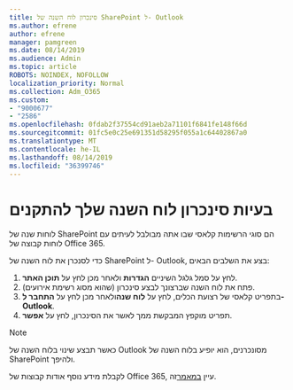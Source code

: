 ```yaml
---
title: סינכרון לוח השנה של SharePoint ל- Outlook
ms.author: efrene
author: efrene
manager: pamgreen
ms.date: 08/14/2019
ms.audience: Admin
ms.topic: article
ROBOTS: NOINDEX, NOFOLLOW
localization_priority: Normal
ms.collection: Adm_O365
ms.custom:
- "9000677"
- "2586"
ms.openlocfilehash: 0fdab2f37554cd91aeb2a71101f6841fe148f66d
ms.sourcegitcommit: 01fc5e0c25e691351d58295f055a1c64402867a0
ms.translationtype: MT
ms.contentlocale: he-IL
ms.lasthandoff: 08/14/2019
ms.locfileid: "36399746"
---
```

# <a name="issues-synchronizing-your-calendar-to-devices"></a>בעיות סינכרון לוח השנה שלך להתקנים

לוחות שנה של SharePoint הם סוגי הרשימות קלאסי שבו אתה מבולבל לעיתים עם לוחות קבוצה של Office 365.

כדי לסנכרן את לוח השנה של SharePoint ל- Outlook, בצע את השלבים הבאים:

1. לחץ על סמל גלגל השיניים **הגדרות** ולאחר מכן לחץ על **תוכן האתר**.
2. פתח את לוח השנה שברצונך לבצע סינכרון (שהוא מסוג רשימת אירועים).
3. בתפריט קלאסי של רצועת הכלים, לחץ על **לוח שנה**ולאחר מכן לחץ על **התחבר ל- Outlook**.
4. תפריט מוקפץ המבקשת ממך לאשר את הסינכרון, לחץ על **אפשר**.

>[!Note]
> כאשר תבצע שינוי בלוח השנה של Outlook מסונכרנים, הוא יופיע בלוח השנה של SharePoint ולהיפך.

לקבלת מידע נוסף אודות קבוצות של Office 365, עיין [במאמר](https://support.office.com/en-us/article/Learn-about-Office-365-groups-b565caa1-5c40-40ef-9915-60fdb2d97fa2)זה.

